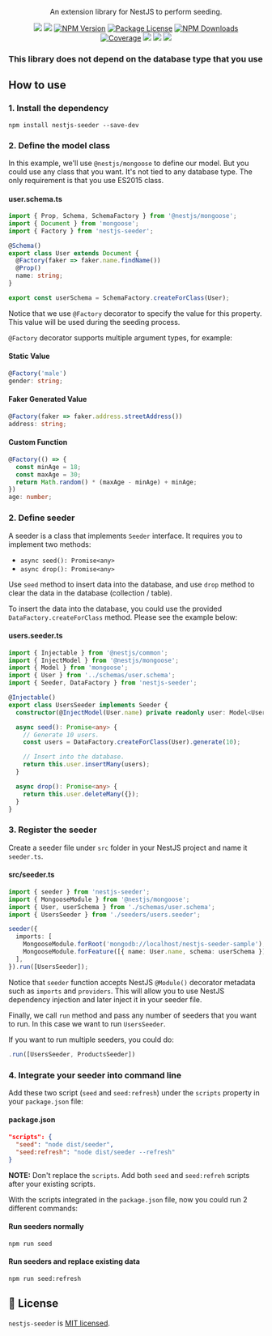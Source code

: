 <p align="center">
An extension library for NestJS to perform seeding.
</p>
<p align="center" style="max-width: 450px; margin: auto;">
<!-- ALL-CONTRIBUTORS-BADGE:START - Do not remove or modify this section -->
   <a href="https://github.com/edwardanthony/nestjs-seeder" title="All Contributors"><img src="https://img.shields.io/badge/all_contributors-1-orange.svg?style=flat-square" /></a>
<!-- ALL-CONTRIBUTORS-BADGE:END -->
   <a href="https://github.com/edwardanthony/nestjs-seeder"><img src="https://img.shields.io/spiget/stars/1000?color=brightgreen&label=Star&logo=github" /></a>
   <a href="https://www.npmjs.com/nestjs-seeder" target="_blank">
   <img src="https://img.shields.io/npm/v/nestjs-seeder" alt="NPM Version" /></a>
   <a href="https://www.npmjs.com/nestjs-seeder" target="_blank">
   <img src="https://img.shields.io/npm/l/nestjs-seeder" alt="Package License" /></a>
   <a href="https://www.npmjs.com/nestjs-seeder" target="_blank">
   <img src="https://img.shields.io/npm/dm/nestjs-seeder" alt="NPM Downloads" /></a>
   <a href="https://github.com/edwardanthony/nestjs-seeder" target="_blank">
   <img src="https://s3.amazonaws.com/assets.coveralls.io/badges/coveralls_95.svg" alt="Coverage" /></a>
   <a href="https://github.com/edwardanthony/nestjs-seeder"><img src="https://img.shields.io/badge/Github%20Page-nestjs.seeder-yellow?style=flat-square&logo=github" /></a>
   <a href="https://github.com/edwardanthony"><img src="https://img.shields.io/badge/Author-Edward%20Anthony-blueviolet?style=flat-square&logo=appveyor" /></a>
   <a href="https://twitter.com/edwardanthony" target="_blank">
   <img src="https://img.shields.io/twitter/follow/edward_anthony8.svg?style=social&label=Follow"></a>
</p>



### This library does not depend on the database type that you use

## How to use

### 1. Install the dependency

`npm install nestjs-seeder --save-dev`

### 2. Define the model class

In this example, we'll use `@nestjs/mongoose` to define our model. But you could use any class that you want. It's not tied to any database type. The only requirement is that you use ES2015 class.


#### user.schema.ts
```typescript
import { Prop, Schema, SchemaFactory } from '@nestjs/mongoose';
import { Document } from 'mongoose';
import { Factory } from 'nestjs-seeder';

@Schema()
export class User extends Document {
  @Factory(faker => faker.name.findName())
  @Prop()
  name: string;
}

export const userSchema = SchemaFactory.createForClass(User);
```

Notice that we use `@Factory` decorator to specify the value for this property. This value will be used during the seeding process.

`@Factory` decorator supports multiple argument types, for example:

#### Static Value
```typescript
@Factory('male')
gender: string;
```

#### Faker Generated Value
```typescript
@Factory(faker => faker.address.streetAddress())
address: string;
```

#### Custom Function
```typescript
@Factory(() => {
  const minAge = 18;
  const maxAge = 30;
  return Math.random() * (maxAge - minAge) + minAge;
})
age: number;
```

### 2. Define seeder

A seeder is a class that implements `Seeder` interface. It requires you to implement two methods:

* `async seed(): Promise<any>`
* `async drop(): Promise<any>`

Use `seed` method to insert data into the database, and use `drop` method to clear the data in the database (collection / table).

To insert the data into the database, you could use the provided `DataFactory.createForClass` method. Please see the example below:


#### users.seeder.ts
```typescript
import { Injectable } from '@nestjs/common';
import { InjectModel } from '@nestjs/mongoose';
import { Model } from 'mongoose';
import { User } from '../schemas/user.schema';
import { Seeder, DataFactory } from 'nestjs-seeder';

@Injectable()
export class UsersSeeder implements Seeder {
  constructor(@InjectModel(User.name) private readonly user: Model<User>) {}

  async seed(): Promise<any> {
    // Generate 10 users.
    const users = DataFactory.createForClass(User).generate(10);

    // Insert into the database.
    return this.user.insertMany(users);
  }

  async drop(): Promise<any> {
    return this.user.deleteMany({});
  }
}
```

### 3. Register the seeder

Create a seeder file under `src` folder in your NestJS project and name it `seeder.ts`.

#### src/seeder.ts
```typescript
import { seeder } from 'nestjs-seeder';
import { MongooseModule } from '@nestjs/mongoose';
import { User, userSchema } from './schemas/user.schema';
import { UsersSeeder } from './seeders/users.seeder';

seeder({
  imports: [
    MongooseModule.forRoot('mongodb://localhost/nestjs-seeder-sample'),
    MongooseModule.forFeature([{ name: User.name, schema: userSchema }]),
  ],
}).run([UsersSeeder]);
```
Notice that `seeder` function accepts NestJS `@Module()` decorator metadata such as `imports` and `providers`.
This will allow you to use NestJS dependency injection and later inject it in your seeder file.

Finally, we call `run` method and pass any number of seeders that you want to run. In this case we want to run `UsersSeeder`.

If you want to run multiple seeders, you could do:

```typescript
.run([UsersSeeder, ProductsSeeder])
```

### 4. Integrate your seeder into command line

Add these two script (`seed` and `seed:refresh`) under the `scripts` property in your `package.json` file:

#### package.json
```json
"scripts": {
  "seed": "node dist/seeder",
  "seed:refresh": "node dist/seeder --refresh"
}
```

**NOTE:** Don't replace the `scripts`. Add both `seed` and `seed:refreh` scripts after your existing scripts.

With the scripts integrated in the `package.json` file, now you could run 2 different commands:

#### Run seeders normally
`npm run seed`

#### Run seeders and replace existing data
`npm run seed:refresh`

## 📜 License

`nestjs-seeder` is [MIT licensed](LICENSE).